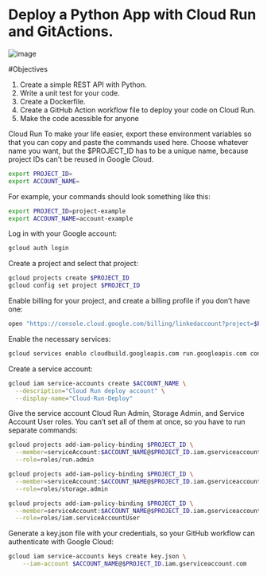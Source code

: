 # Deploy a Python App with Cloud Run and GitActions.

![image](https://user-images.githubusercontent.com/32203163/166609659-73bd9d2a-7dcc-4185-bdd8-4902824c14c1.png)

#Objectives
1. Create a simple REST API with Python.
2. Write a unit test for your code.
3. Create a Dockerfile.
4. Create a GitHub Action workflow file to deploy your code on Cloud Run.
5. Make the code acessible for anyone

Cloud Run
To make your life easier, export these environment variables so that you can copy and paste the commands used here. Choose whatever name you want, but the $PROJECT_ID has to be a unique name, because project IDs can't be reused in Google Cloud.

```bash
export PROJECT_ID=
export ACCOUNT_NAME=
```

For example, your commands should look something like this:
```bash
export PROJECT_ID=project-example
export ACCOUNT_NAME=account-example
```

Log in with your Google account:
```bash
gcloud auth login
```

Create a project and select that project:
```bash
gcloud projects create $PROJECT_ID
gcloud config set project $PROJECT_ID
```
Enable billing for your project, and create a billing profile if you don’t have one:
```bash
open "https://console.cloud.google.com/billing/linkedaccount?project=$PROJECT_ID"
```

Enable the necessary services:

```bash
gcloud services enable cloudbuild.googleapis.com run.googleapis.com containerregistry.googleapis.com
```
Create a service account:

```bash
gcloud iam service-accounts create $ACCOUNT_NAME \
  --description="Cloud Run deploy account" \
  --display-name="Cloud-Run-Deploy"
 ```
Give the service account Cloud Run Admin, Storage Admin, and Service Account User roles. You can’t set all of them at once, so you have to run separate commands:

```bash
gcloud projects add-iam-policy-binding $PROJECT_ID \
  --member=serviceAccount:$ACCOUNT_NAME@$PROJECT_ID.iam.gserviceaccount.com \
  --role=roles/run.admin

gcloud projects add-iam-policy-binding $PROJECT_ID \
  --member=serviceAccount:$ACCOUNT_NAME@$PROJECT_ID.iam.gserviceaccount.com \
  --role=roles/storage.admin

gcloud projects add-iam-policy-binding $PROJECT_ID \
  --member=serviceAccount:$ACCOUNT_NAME@$PROJECT_ID.iam.gserviceaccount.com \
  --role=roles/iam.serviceAccountUser
 ```
Generate a key.json file with your credentials, so your GitHub workflow can authenticate with Google Cloud:
```bash
gcloud iam service-accounts keys create key.json \
    --iam-account $ACCOUNT_NAME@$PROJECT_ID.iam.gserviceaccount.com
```
